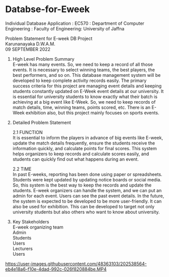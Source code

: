 # Databse-for-Eweek

Individual Database Application : EC570 : Department of Computer Engineering : Faculty of Engineering: University of Jaffna

Problem Statement for E-week DB Project     
Karunanayaka D.W.A.M.   
09 SEPTEMBER 2022
1. High Level Problem Summary       
    E-week has many events. So, we need to keep a record of all those events. It is necessary to select winning teams, the best players, the best performers, and so on. This database management system will be developed to keep complete activity records easily.
    The primary success criteria for this project are managing event details and keeping students constantly updated on E-Week event details at our university.
    It is essential for university students to know exactly what their batch is achieving at a big event like E-Week. So, we need to keep records of match details, time, winning teams, points scored, etc. There is an E-Week exhibition also, but this project mainly focuses on sports events.


2. Detailed Problem Statement

    2.1 FUNCTION             
            It is essential to inform the players in advance of big events like E-week, update the match details frequently, ensure the students receive the information quickly, and calculate points for final scores.
            This system helps organizers to keep records and calculate scores easily, and students can quickly find out what happens during an event.

    2.2 TIME               
            In past E-weeks, reporting has been done using paper or spreadsheets. Students were kept updated by updating notice boards or social media. So, this system is the best way to keep the records and update the students.
            E-week organizers can handle the system, and we can put an admin for each event. Users can see the past event details.
            In the future, the system is expected to be developed to be more user-friendly. It can also be used for exhibition. This can be developed to target not only university students but also others who want to know about university.


3. Key Stakeholders         
    E-week organizing team      
    Admin       
    Students        
    Users       
    Lecturers       
    Users       
    


    

https://user-images.githubusercontent.com/48363103/202538564-eb4e18a6-f10e-4dad-992c-026f820884be.MP4


    
